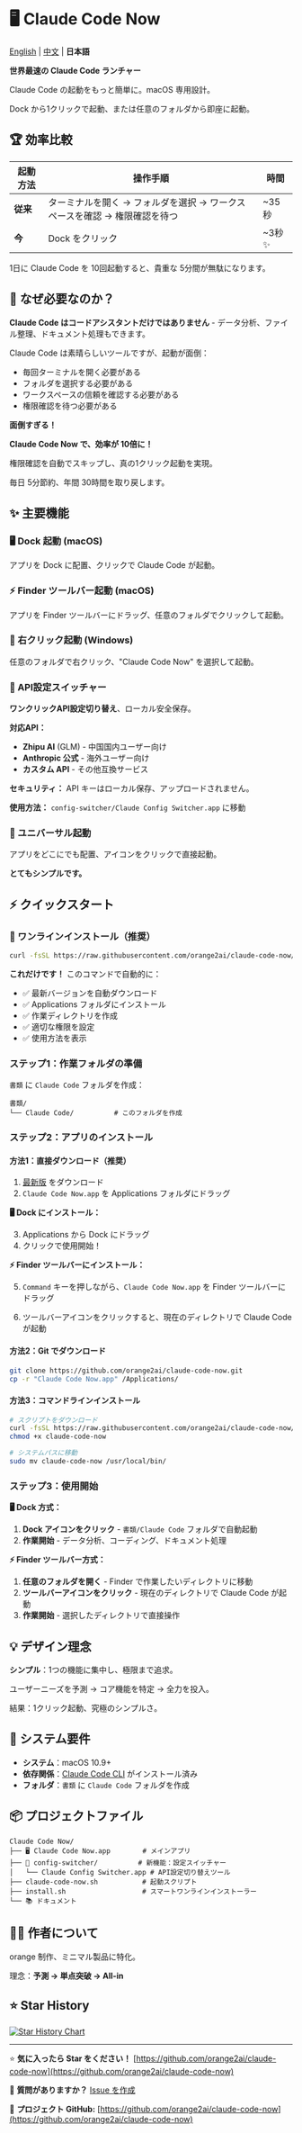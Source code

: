 # 🖥 Claude Code Now

[English](README.md) | [中文](README.zh.md) | **日本語**

**世界最速の Claude Code ランチャー**

Claude Code の起動をもっと簡単に。macOS 専用設計。

Dock から1クリックで起動、または任意のフォルダから即座に起動。

## 🏆 効率比較

| 起動方法 | 操作手順 | 時間 |
|---------|----------|------|
| **従来** | ターミナルを開く → フォルダを選択 → ワークスペースを確認 → 権限確認を待つ | ~35秒 |
| **今** | Dock をクリック | ~3秒 ✨ |

1日に Claude Code を 10回起動すると、貴重な 5分間が無駄になります。

## 🎯 なぜ必要なのか？

**Claude Code はコードアシスタントだけではありません** - データ分析、ファイル整理、ドキュメント処理もできます。

Claude Code は素晴らしいツールですが、起動が面倒：

- 毎回ターミナルを開く必要がある
- フォルダを選択する必要がある
- ワークスペースの信頼を確認する必要がある
- 権限確認を待つ必要がある

**面倒すぎる！**

**Claude Code Now で、効率が 10倍に！**

権限確認を自動でスキップし、真の1クリック起動を実現。

毎日 5分節約、年間 30時間を取り戻します。

## ✨ 主要機能

### 🖥 Dock 起動 (macOS)
アプリを Dock に配置、クリックで Claude Code が起動。

### ⚡ Finder ツールバー起動 (macOS)
アプリを Finder ツールバーにドラッグ、任意のフォルダでクリックして起動。

### 📁 右クリック起動 (Windows)
任意のフォルダで右クリック、"Claude Code Now" を選択して起動。

### 🔧 API設定スイッチャー
**ワンクリックAPI設定切り替え**、ローカル安全保存。

**対応API：**
- **Zhipu AI** (GLM) - 中国国内ユーザー向け
- **Anthropic 公式** - 海外ユーザー向け
- **カスタム API** - その他互換サービス

**セキュリティ：** API キーはローカル保存、アップロードされません。

**使用方法：** `config-switcher/Claude Config Switcher.app` に移動

### 📁 ユニバーサル起動
アプリをどこにでも配置、アイコンをクリックで直接起動。

**とてもシンプルです。**

## ⚡ クイックスタート

### 🚀 ワンラインインストール（推奨）

```bash
curl -fsSL https://raw.githubusercontent.com/orange2ai/claude-code-now/main/install.sh | bash
```

**これだけです！** このコマンドで自動的に：
- ✅ 最新バージョンを自動ダウンロード
- ✅ Applications フォルダにインストール
- ✅ 作業ディレクトリを作成
- ✅ 適切な権限を設定
- ✅ 使用方法を表示

### ステップ1：作業フォルダの準備
`書類` に `Claude Code` フォルダを作成：

```
書類/
└── Claude Code/          # このフォルダを作成
```

### ステップ2：アプリのインストール

#### 方法1：直接ダウンロード（推奨）
1. [最新版](https://github.com/orange2ai/claude-code-now/releases) をダウンロード
2. `Claude Code Now.app` を Applications フォルダにドラッグ

**🖥 Dock にインストール：**

3. Applications から Dock にドラッグ
4. クリックで使用開始！

**⚡ Finder ツールバーにインストール：**

5. `Command` キーを押しながら、`Claude Code Now.app` を Finder ツールバーにドラッグ

6. ツールバーアイコンをクリックすると、現在のディレクトリで Claude Code が起動

#### 方法2：Git でダウンロード

```bash
git clone https://github.com/orange2ai/claude-code-now.git
cp -r "Claude Code Now.app" /Applications/
```

#### 方法3：コマンドラインインストール

```bash
# スクリプトをダウンロード
curl -fsSL https://raw.githubusercontent.com/orange2ai/claude-code-now/main/claude-code-now.sh -o claude-code-now
chmod +x claude-code-now

# システムパスに移動
sudo mv claude-code-now /usr/local/bin/
```

### ステップ3：使用開始

**🖥 Dock 方式：**
1. **Dock アイコンをクリック** - `書類/Claude Code` フォルダで自動起動
2. **作業開始** - データ分析、コーディング、ドキュメント処理

**⚡ Finder ツールバー方式：**
1. **任意のフォルダを開く** - Finder で作業したいディレクトリに移動
2. **ツールバーアイコンをクリック** - 現在のディレクトリで Claude Code が起動
3. **作業開始** - 選択したディレクトリで直接操作

## 💡 デザイン理念

**シンプル**：1つの機能に集中し、極限まで追求。

ユーザーニーズを予測 → コア機能を特定 → 全力を投入。

結果：1クリック起動、究極のシンプルさ。

## 🔧 システム要件

- **システム**：macOS 10.9+
- **依存関係**：[Claude Code CLI](https://docs.claude.com/en/docs/claude-code) がインストール済み
- **フォルダ**：`書類` に `Claude Code` フォルダを作成

## 📦 プロジェクトファイル

```
Claude Code Now/
├── 🖥 Claude Code Now.app        # メインアプリ
├── 🔧 config-switcher/          # 新機能：設定スイッチャー
│   └── Claude Config Switcher.app # API設定切り替えツール
├── claude-code-now.sh           # 起動スクリプト
├── install.sh                   # スマートワンラインインストーラー
└── 📚 ドキュメント
```

## 👨‍💼 作者について

orange 制作、ミニマル製品に特化。

理念：**予測 → 単点突破 → All-in**

## ⭐ Star History

[![Star History Chart](https://api.star-history.com/svg?repos=orange2ai/claude-code-now&type=Date)](https://star-history.com/#orange2ai/claude-code-now&Date)

---

⭐ **気に入ったら Star をください！** [https://github.com/orange2ai/claude-code-now](https://github.com/orange2ai/claude-code-now)

💬 **質問がありますか？** [Issue を作成](https://github.com/orange2ai/claude-code-now/issues)

🔗 **プロジェクト GitHub:** [https://github.com/orange2ai/claude-code-now](https://github.com/orange2ai/claude-code-now)
